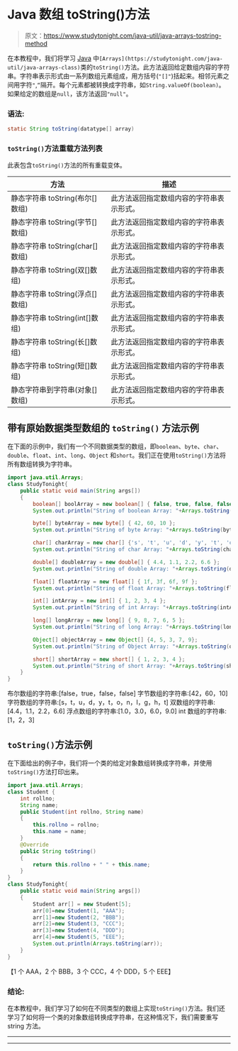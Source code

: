 # Java 数组 toString()方法

> 原文：<https://www.studytonight.com/java-util/java-arrays-tostring-method>

在本教程中，我们将学习 [Java](https://www.studytonight.com/java/) 中`[Arrays](https://studytonight.com/java-util/java-arrays-class)`类的`toString()`方法。此方法返回给定数组内容的字符串。字符串表示形式由一系列数组元素组成，用方括号(`"[]"`)括起来。相邻元素之间用字符`"`,`“`隔开。每个元素都被转换成字符串，如`String.valueOf(boolean)`。如果给定的数组是`null`，该方法返回`"null"`。

### 语法:

```java
static String toString(datatype[] array)
```

### `toString()`方法重载方法列表

此表包含`toString()`方法的所有重载变体。

| 方法 | 描述 |
| --- | --- |
| 静态字符串 toString(布尔[]数组) | 此方法返回指定数组内容的字符串表示形式。 |
| 静态字符串 toString(字节[]数组) | 此方法返回指定数组内容的字符串表示形式。 |
| 静态字符串 toString(char[]数组) | 此方法返回指定数组内容的字符串表示形式。 |
| 静态字符串 toString(双[]数组) | 此方法返回指定数组内容的字符串表示形式。 |
| 静态字符串 toString(浮点[]数组) | 此方法返回指定数组内容的字符串表示形式。 |
| 静态字符串 toString(int[]数组) | 此方法返回指定数组内容的字符串表示形式。 |
| 静态字符串 toString(长[]数组) | 此方法返回指定数组内容的字符串表示形式。 |
| 静态字符串 toString(短[]数组) | 此方法返回指定数组内容的字符串表示形式。 |
| 静态字符串到字符串(对象[]数组) | 此方法返回指定数组内容的字符串表示形式。 |

## 带有原始数据类型数组的 `toString()` 方法示例

在下面的示例中，我们有一个不同数据类型的数组，即`boolean`、`byte`、`char`、`double`、`float`、`int`、`long`、`Object` 和`short`。我们正在使用`toString()`方法将所有数组转换为字符串。

```java
import java.util.Arrays;
class StudyTonight{ 
	public static void main(String args[]) 
	{  
		boolean[] boolArray = new boolean[] { false, true, false, false }; 
		System.out.println("String of boolean Array: "+Arrays.toString(boolArray));

		byte[] byteArray = new byte[] { 42, 60, 10 };         
		System.out.println("String of byte Array: "+Arrays.toString(byteArray)); 

		char[] charArray = new char[] {'s', 't', 'u', 'd', 'y', 't', 'o', 'n', 'i', 'g', 'h', 't'}; 
		System.out.println("String of char Array: "+Arrays.toString(charArray)); 

		double[] doubleArray = new double[] { 4.4, 1.1, 2.2, 6.6 }; 
		System.out.println("String of double Array: "+Arrays.toString(doubleArray)); 

		float[] floatArray = new float[] { 1f, 3f, 6f, 9f }; 
		System.out.println("String of float Array: "+Arrays.toString(floatArray)); 

		int[] intArray = new int[] { 1, 2, 3, 4 }; 
		System.out.println("String of int Array: "+Arrays.toString(intArray)); 

		long[] longArray = new long[] { 9, 8, 7, 6, 5 }; 
		System.out.println("String of long Array: "+Arrays.toString(longArray)); 

		Object[] objectArray = new Object[] {4, 5, 3, 7, 9}; 
		System.out.println("String of Object Array: "+Arrays.toString(objectArray)); 

		short[] shortArray = new short[] { 1, 2, 3, 4 }; 
		System.out.println("String of short Array: "+Arrays.toString(shortArray)); 
	}
}
```

布尔数组的字符串:[false，true，false，false]
字节数组的字符串:[42，60，10]
字符数组的字符串:[s，t，u，d，y，t，o，n，I，g，h，t]
双数组的字符串:[4.4，1.1，2.2，6.6]
浮点数组的字符串:[1.0，3.0，6.0，9.0]
int 数组的字符串:[1，2，3]

## `toString()`方法示例

在下面给出的例子中，我们将一个类的给定对象数组转换成字符串，并使用`toString()`方法打印出来。

```java
import java.util.Arrays;
class Student { 
	int rollno; 
	String name;
	public Student(int rollno, String name) 
	{ 
		this.rollno = rollno; 
		this.name = name; 
	} 
	@Override
	public String toString() 
	{ 
		return this.rollno + " " + this.name;
	} 
} 
class StudyTonight{ 
	public static void main(String args[]) 
	{  
		Student arr[] = new Student[5];
		arr[0]=new Student(1, "AAA");
		arr[1]=new Student(2, "BBB");
		arr[2]=new Student(3, "CCC");
		arr[3]=new Student(4, "DDD");
		arr[4]=new Student(5, "EEE");		 
		System.out.println(Arrays.toString(arr));
	}
}
```

【1 个 AAA，2 个 BBB，3 个 CCC，4 个 DDD，5 个 EEE】

### 结论:

在本教程中，我们学习了如何在不同类型的数组上实现`toString()`方法。我们还学习了如何将一个类的对象数组转换成字符串，在这种情况下，我们需要重写 string 方法。

* * *

* * *